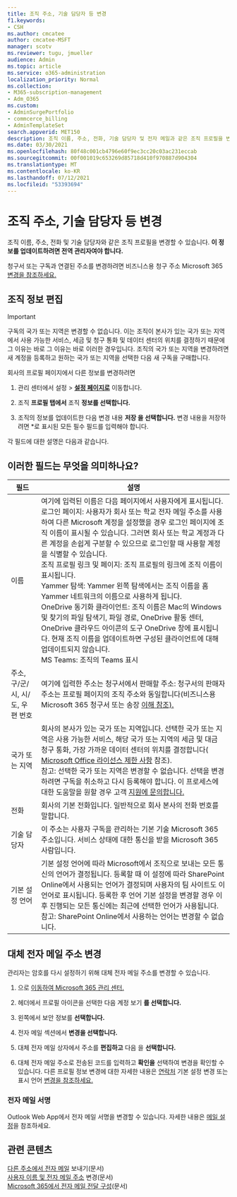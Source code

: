 ```yaml
---
title: 조직 주소, 기술 담당자 등 변경
f1.keywords:
- CSH
ms.author: cmcatee
author: cmcatee-MSFT
manager: scotv
ms.reviewer: tugu, jmueller
audience: Admin
ms.topic: article
ms.service: o365-administration
localization_priority: Normal
ms.collection:
- M365-subscription-management
- Adm_O365
ms.custom:
- AdminSurgePortfolio
- commcerce_billing
- AdminTemplateSet
search.appverid: MET150
description: 조직 이름, 주소, 전화, 기술 담당자 및 전자 메일과 같은 조직 프로필을 변경합니다.
ms.date: 03/30/2021
ms.openlocfilehash: 80f48c001cb4796e60f9ec3cc20c03ac231eccab
ms.sourcegitcommit: 00f001019c653269d85718d410f970887d904304
ms.translationtype: MT
ms.contentlocale: ko-KR
ms.lasthandoff: 07/12/2021
ms.locfileid: "53393694"
---
```

# <a name="change-your-organizations-address-technical-contact-and-more"></a>조직 주소, 기술 담당자 등 변경
  
조직 이름, 주소, 전화 및 기술 담당자와 같은 조직 프로필을 변경할 수 있습니다. **이 정보를 업데이트하려면 전역 관리자여야 합니다.**
  
청구서 또는 구독과 연결된 주소를 변경하려면 비즈니스용 청구 주소 Microsoft 365 [변경을 참조하세요.](../../commerce/billing-and-payments/change-your-billing-addresses.md)

## <a name="edit-organization-information"></a>조직 정보 편집

> [!IMPORTANT]
> 구독의 국가 또는 지역은 변경할 수 없습니다. 이는 조직이 본사가 있는 국가 또는 지역에서 사용 가능한 서비스, 세금 및 청구 통화 및 데이터 센터의 위치를 결정하기 때문에 그 이유는 바로 그 이유는 바로 이러한 경우입니다. 조직의 국가 또는 지역을 변경하려면 새 계정을 등록하고 원하는 국가 또는 지역을 선택한 다음 새 구독을 구매합니다.

회사의 프로필 페이지에서 다른 정보를 변경하려면
  
1. 관리 센터에서 설정  \> <a href="https://go.microsoft.com/fwlink/p/?linkid=2053743" target="_blank">**설정 페이지로**</a> 이동합니다.

2. 조직 **프로필 탭에서** 조직 **정보를 선택합니다.**

3. 조직의 정보를 업데이트한 다음 변경 내용 **저장 을 선택합니다.** 변경 내용을 저장하려면 *로 표시된 모든 필수 필드를 입력해야 합니다.

각 필드에 대한 설명은 다음과 같습니다.

## <a name="what-do-these-fields-mean"></a>이러한 필드는 무엇을 의미하나요?

|**필드**  |**설명**  |
|---------|---------|
|이름  <br/>   | 여기에 입력된 이름은 다음 페이지에서 사용자에게 표시됩니다.  <br/>  로그인 페이지: 사용자가 회사 또는 학교 전자 메일 주소를 사용하여 다른 Microsoft 계정을 설정했을 경우 로그인 페이지에 조직 이름이 표시될 수 있습니다. 그러면 회사 또는 학교 계정과 다른 계정을 손쉽게 구분할 수 있으므로 로그인할 때 사용할 계정을 식별할 수 있습니다.  <br/>  조직 프로필 링크 및 페이지: 조직 프로필의 링크에 조직 이름이 표시됩니다.  <br/>  Yammer 탐색: Yammer 왼쪽 탐색에서는 조직 이름을 홈 Yammer 네트워크의 이름으로 사용하게 됩니다.  <br/> OneDrive 동기화 클라이언트: 조직 이름은 Mac의 Windows 및 찾기의 파일 탐색기, 파일 경로, OneDrive 활동 센터, OneDrive 클라우드 아이콘의 도구 OneDrive 창에 표시됩니다. 현재 조직 이름을 업데이트하면 구성된 클라이언트에 대해 업데이트되지 않습니다. <br/> MS Teams: 조직의 Teams 표시 <br/>  |
|주소, 구/군/시, 시/도, 우편 번호  <br/>     | 여기에 입력한 주소는 청구서에서 판매할 주소: 청구서의 판매자 주소는 프로필 페이지의 조직 주소와 동일합니다(비즈니스용 Microsoft 365 청구서 또는 송장 [이해 참조).](../../commerce/billing-and-payments/understand-your-invoice2.md)  <br/>        |
|국가 또는 지역  <br/>    | 회사의 본사가 있는 국가 또는 지역입니다. 선택한 국가 또는 지역은 사용 가능한 서비스, 해당 국가 또는 지역의 세금 및 대금 청구 통화, 가장 가까운 데이터 센터의 위치를 결정합니다( [Microsoft Office 라이선스 제한 사항](https://office.microsoft.com/redir/FX103037529) 참조).  <br/>참고: 선택한 국가 또는 지역은 변경할 수 없습니다. 선택을 변경하려면 구독을 취소하고 다시 등록해야 합니다. 이 프로세스에 대한 도움말을 원할 경우 고객 [지원에 문의합니다.](../../business-video/get-help-support.md)        |
|전화  <br/>     | 회사의 기본 전화입니다. 일반적으로 회사 본사의 전화 번호를 말합니다.  <br/>        |
|기술 담당자  <br/> |이 주소는 사용자 구독을 관리하는 기본 기술 Microsoft 365 주소입니다. 서비스 상태에 대한 통신을 받을 Microsoft 365 사람입니다.  <br/> |
|기본 설정 언어  <br/> |기본 설정 언어에 따라 Microsoft에서 조직으로 보내는 모든 통신의 언어가 결정됩니다. 등록할 때 이 설정에 따라 SharePoint Online에서 사용되는 언어가 결정되며 사용자의 팀 사이트도 이 언어로 표시됩니다. 등록한 후 언어 기본 설정을 변경할 경우 이후 진행되는 모든 통신에는 최근에 선택한 언어가 사용됩니다.    <br/> 참고: SharePoint Online에서 사용하는 언어는 변경할 수 없습니다.           |

## <a name="change-your-alternate-email-address"></a>대체 전자 메일 주소 변경

관리자는 암호를 다시 설정하기 위해 대체 전자 메일 주소를 변경할 수 있습니다.

1. 으로 <a href="https://go.microsoft.com/fwlink/p/?linkid=2024339" target="_blank">이동하여 Microsoft 365 관리 센터.</a>

2. 헤더에서 프로필 아이콘을 선택한 다음 계정 보기 **를 선택합니다.**

3. 왼쪽에서 보안 정보를 **선택합니다.**

4. 전자 메일 섹션에서 **변경을 선택합니다.**

5. 대체 전자 메일 상자에서 주소를 **편집하고** 다음 을 **선택합니다.**

6. 대체 전자 메일 주소로 전송된 코드를 입력하고 **확인을** 선택하여 변경을 확인할 수 있습니다.
다른 프로필 정보 변경에 대한 자세한 내용은 [연락처](change-contact-preferences.md) 기본 설정 변경 또는 표시 언어 [변경을 참조하세요.](https://support.microsoft.com/office/6f238bff-5252-441e-b32b-655d5d85d15b.aspx)
  
### <a name="email-signatures"></a>전자 메일 서명
  
Outlook Web App에서 전자 메일 서명을 변경할 수 있습니다. 자세한 내용은 [메일 설정](https://support.microsoft.com/office/30c69a79-efc6-42d2-b740-4bf1c1f8a01c)을 참조하세요.

## <a name="related-content"></a>관련 콘텐츠

[다른 주소에서 전자 메일](https://support.microsoft.com/office/ccba89cb-141c-4a36-8c56-6d16a8556d2e) 보내기(문서)\
[사용자 이름 및 전자 메일 주소](../add-users/change-a-user-name-and-email-address.md) 변경(문서)\
[Microsoft 365에서 전자 메일 전달 구성](../email/configure-email-forwarding.md)(문서)
